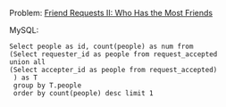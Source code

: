 Problem: [Friend Requests II: Who Has the Most Friends](https://leetcode.com/problems/friend-requests-ii-who-has-the-most-friends/)

MySQL:

```
Select people as id, count(people) as num from
(Select requester_id as people from request_accepted
union all 
(Select accepter_id as people from request_accepted)
 ) as T
 group by T.people
 order by count(people) desc limit 1
```
